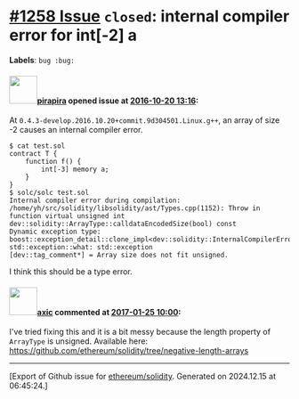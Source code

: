 # [\#1258 Issue](https://github.com/ethereum/solidity/issues/1258) `closed`: internal compiler error for int[-2] a
**Labels**: `bug :bug:`


#### <img src="https://avatars.githubusercontent.com/u/44281?u=19789513178700ad73a6cf535a40fbbfdc1ad615&v=4" width="50">[pirapira](https://github.com/pirapira) opened issue at [2016-10-20 13:16](https://github.com/ethereum/solidity/issues/1258):

At `0.4.3-develop.2016.10.20+commit.9d304501.Linux.g++`, an array of size -2 causes an internal compiler error.

```
$ cat test.sol 
contract T {
    function f() {
        int[-3] memory a;
    }
}
$ solc/solc test.sol 
Internal compiler error during compilation:
/home/yh/src/solidity/libsolidity/ast/Types.cpp(1152): Throw in function virtual unsigned int dev::solidity::ArrayType::calldataEncodedSize(bool) const
Dynamic exception type: boost::exception_detail::clone_impl<dev::solidity::InternalCompilerError>
std::exception::what: std::exception
[dev::tag_comment*] = Array size does not fit unsigned.
```

I think this should be a type error.


#### <img src="https://avatars.githubusercontent.com/u/20340?v=4" width="50">[axic](https://github.com/axic) commented at [2017-01-25 10:00](https://github.com/ethereum/solidity/issues/1258#issuecomment-275066428):

I've tried fixing this and it is a bit messy because the length property of `ArrayType` is unsigned. Available here: https://github.com/ethereum/solidity/tree/negative-length-arrays


-------------------------------------------------------------------------------



[Export of Github issue for [ethereum/solidity](https://github.com/ethereum/solidity). Generated on 2024.12.15 at 06:45:24.]
